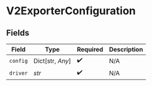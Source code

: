 # V2ExporterConfiguration


## Fields

| Field              | Type               | Required           | Description        |
| ------------------ | ------------------ | ------------------ | ------------------ |
| `config`           | Dict[str, *Any*]   | :heavy_check_mark: | N/A                |
| `driver`           | *str*              | :heavy_check_mark: | N/A                |